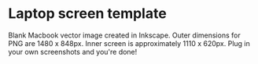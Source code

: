 # Laptop screen template
Blank Macbook vector image created in Inkscape. Outer dimensions for PNG are 1480 x 848px. Inner screen is approximately 1110 x 620px. Plug in your own screenshots and you're done!
